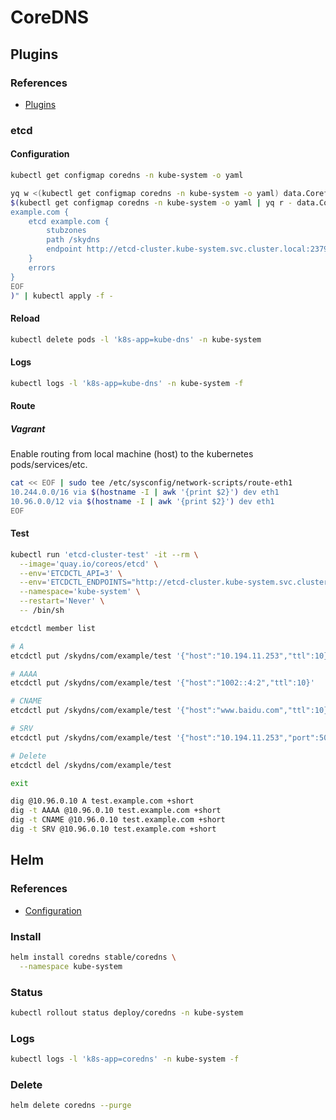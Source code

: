 # CoreDNS

## Plugins

### References

- [Plugins](https://github.com/coredns/coredns/tree/master/plugin)

### etcd

#### Configuration

```sh
kubectl get configmap coredns -n kube-system -o yaml
```

```sh
yq w <(kubectl get configmap coredns -n kube-system -o yaml) data.Corefile "$(cat << EOF
$(kubectl get configmap coredns -n kube-system -o yaml | yq r - data.Corefile)
example.com {
    etcd example.com {
        stubzones
        path /skydns
        endpoint http://etcd-cluster.kube-system.svc.cluster.local:2379
    }
    errors
}
EOF
)" | kubectl apply -f -
```

#### Reload

```sh
kubectl delete pods -l 'k8s-app=kube-dns' -n kube-system
```

#### Logs

```sh
kubectl logs -l 'k8s-app=kube-dns' -n kube-system -f
```

#### Route

##### Vagrant

Enable routing from local machine (host) to the kubernetes pods/services/etc.

```sh
cat << EOF | sudo tee /etc/sysconfig/network-scripts/route-eth1
10.244.0.0/16 via $(hostname -I | awk '{print $2}') dev eth1
10.96.0.0/12 via $(hostname -I | awk '{print $2}') dev eth1
EOF
```

#### Test

```sh
kubectl run 'etcd-cluster-test' -it --rm \
  --image='quay.io/coreos/etcd' \
  --env='ETCDCTL_API=3' \
  --env='ETCDCTL_ENDPOINTS="http://etcd-cluster.kube-system.svc.cluster.local:2379"' \
  --namespace='kube-system' \
  --restart='Never' \
  -- /bin/sh
```

```sh
etcdctl member list

# A
etcdctl put /skydns/com/example/test '{"host":"10.194.11.253","ttl":10}'

# AAAA
etcdctl put /skydns/com/example/test '{"host":"1002::4:2","ttl":10}'

# CNAME
etcdctl put /skydns/com/example/test '{"host":"www.baidu.com","ttl":10}'

# SRV
etcdctl put /skydns/com/example/test '{"host":"10.194.11.253","port":5000,"ttl":10}'

# Delete
etcdctl del /skydns/com/example/test

exit
```

```sh
dig @10.96.0.10 A test.example.com +short
dig -t AAAA @10.96.0.10 test.example.com +short
dig -t CNAME @10.96.0.10 test.example.com +short
dig -t SRV @10.96.0.10 test.example.com +short
```

## Helm

### References

- [Configuration](https://github.com/helm/charts/tree/master/stable/coredns#configuration)

### Install

```sh
helm install coredns stable/coredns \
  --namespace kube-system
```

### Status

```sh
kubectl rollout status deploy/coredns -n kube-system
```

### Logs

```sh
kubectl logs -l 'k8s-app=coredns' -n kube-system -f
```

### Delete

```sh
helm delete coredns --purge
```
